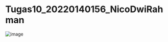 ﻿# Tugas10_20220140156_NicoDwiRahman
 ![image](https://github.com/nicodwirahman/Tugas10_20220140156_NicoDwiRahman/assets/126813209/5819468a-d323-41ce-8e7e-29c232640caa)

